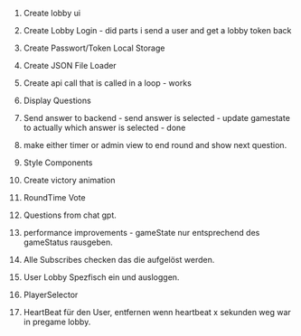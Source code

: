 1. Create lobby ui
2. Create Lobby Login - did parts i send a user and get a lobby token back
3. Create Passwort/Token Local Storage
4. Create JSON File Loader
5. Create api call that is called in a loop - works
6. Display Questions


7. Send answer to backend - send answer is selected - update gamestate to actually which answer is selected - done
8. make either timer or admin view to end round and show next question.

9. Style Components
10. Create victory animation
11. RoundTime Vote
12. Questions from chat gpt.
13. performance improvements - gameState nur entsprechend des gameStatus rausgeben.
14. Alle Subscribes checken das die aufgelöst werden.
15. User Lobby Spezfisch ein und ausloggen.
16. PlayerSelector
17. HeartBeat für den User, entfernen wenn heartbeat x sekunden weg war in pregame lobby.